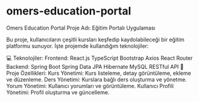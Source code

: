 # omers-education-portal
 Omers Education Portal
 Proje Adı: Eğitim Portalı Uygulaması

Bu proje, kullanıcıların çeşitli kursları keşfedip kaydolabileceği bir eğitim platformu sunuyor. İşte projemde kullandığım teknolojiler:

💻 Teknolojiler:
Frontend:
React.js
TypeScript
Bootstrap
Axios
React Router
Backend:
Spring Boot
Spring Data JPA
Hibernate
MySQL
RESTful API
📂 Proje Özellikleri:
Kurs Yönetimi: Kurs listeleme, detay görüntüleme, ekleme ve düzenleme.
Ders Yönetimi: Kurslara bağlı ders oluşturma ve yönetme.
Yorum Yönetimi: Kullanıcı yorumları ve görüntüleme.
Kullanıcı Profili Yönetimi: Profil oluşturma ve güncelleme.
